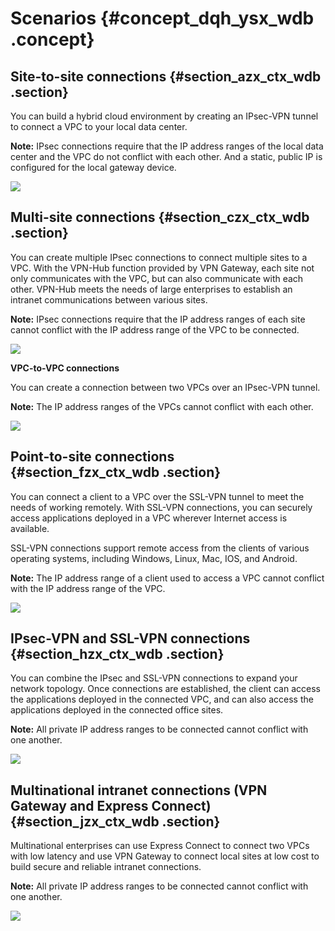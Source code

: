 # Scenarios {#concept_dqh_ysx_wdb .concept}

## Site-to-site connections {#section_azx_ctx_wdb .section}

You can build a hybrid cloud environment by creating an IPsec-VPN tunnel to connect a VPC to your local data center.

**Note:** IPsec connections require that the IP address ranges of the local data center and the VPC do not conflict with each other. And a static, public IP is configured for the local gateway device.

![](http://static-aliyun-doc.oss-cn-hangzhou.aliyuncs.com/assets/img/13347/15382936993235_en-US.png)

## Multi-site connections {#section_czx_ctx_wdb .section}

You can create multiple IPsec connections to connect multiple sites to a VPC. With the VPN-Hub function provided by VPN Gateway, each site not only communicates with the VPC, but can also communicate with each other. VPN-Hub meets the needs of large enterprises to establish an intranet communications between various sites.

**Note:** IPsec connections require that the IP address ranges of each site cannot conflict with the IP address range of the VPC to be connected.

![](http://static-aliyun-doc.oss-cn-hangzhou.aliyuncs.com/assets/img/13347/15382937003236_en-US.png)

**VPC-to-VPC connections**

You can create a connection between two VPCs over an IPsec-VPN tunnel.

**Note:** The IP address ranges of the VPCs cannot conflict with each other.

![](http://static-aliyun-doc.oss-cn-hangzhou.aliyuncs.com/assets/img/13347/15382937003237_en-US.png)

## Point-to-site connections {#section_fzx_ctx_wdb .section}

You can connect a client to a VPC over the SSL-VPN tunnel to meet the needs of working remotely. With SSL-VPN connections, you can securely access applications deployed in a VPC wherever Internet access is available.

SSL-VPN connections support remote access from the clients of various operating systems, including Windows, Linux, Mac, IOS, and Android.

**Note:** The IP address range of a client used to access a VPC cannot conflict with the IP address range of the VPC.

![](http://static-aliyun-doc.oss-cn-hangzhou.aliyuncs.com/assets/img/13347/15382937003238_en-US.png)

## IPsec-VPN and SSL-VPN connections {#section_hzx_ctx_wdb .section}

You can combine the IPsec and SSL-VPN connections to expand your network topology. Once connections are established, the client can access the applications deployed in the connected VPC, and can also access the applications deployed in the connected office sites.

**Note:** All private IP address ranges to be connected cannot conflict with one another.

![](http://static-aliyun-doc.oss-cn-hangzhou.aliyuncs.com/assets/img/13347/15382937003239_en-US.png)

## Multinational intranet connections \(VPN Gateway and Express Connect\) {#section_jzx_ctx_wdb .section}

Multinational enterprises can use Express Connect to connect two VPCs with low latency and use VPN Gateway to connect local sites at low cost to build secure and reliable intranet connections.

**Note:** All private IP address ranges to be connected cannot conflict with one another.

![](http://static-aliyun-doc.oss-cn-hangzhou.aliyuncs.com/assets/img/13347/15382937003240_en-US.png)

